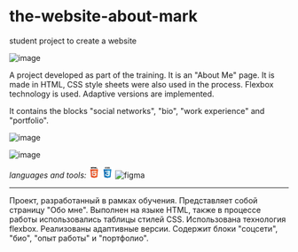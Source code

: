 # the-website-about-mark
student project to create a website

![image](https://github.com/user-attachments/assets/07f0d55c-4c2b-4cf9-94d1-560af9be8d78)

A project developed as part of the training. It is an "About Me" page.  It is made in HTML, CSS style sheets were also used in the process. Flexbox technology is used. Adaptive versions are implemented.

It contains the blocks "social networks", "bio", "work experience" and "portfolio".

![image](https://github.com/user-attachments/assets/5b2340a3-aef1-48fd-8f23-abbb9d4a6a6c)

![image](https://github.com/user-attachments/assets/9a50c623-661e-4b7d-8957-4b90f5591f55)

<i>languages and tools:</i> 
<img src="https://raw.githubusercontent.com/devicons/devicon/master/icons/html5/html5-original-wordmark.svg" alt="html5" width="20" height="20"/>
<img src="https://raw.githubusercontent.com/devicons/devicon/master/icons/css3/css3-original-wordmark.svg" alt="css3" width="20" height="20"/>
<img src="https://www.vectorlogo.zone/logos/figma/figma-icon.svg" alt="figma" width="15" height="15"/>

<hr>

Проект, разработанный в рамках обучения. Представляет собой страницу "Обо мне".  Выполнен на языке HTML, также в процессе работы использовались таблицы стилей CSS. Использована технология flexbox. Реализованы адаптивные версии. 
Содержит блоки "соцсети", "био", "опыт работы" и "портфолио".
